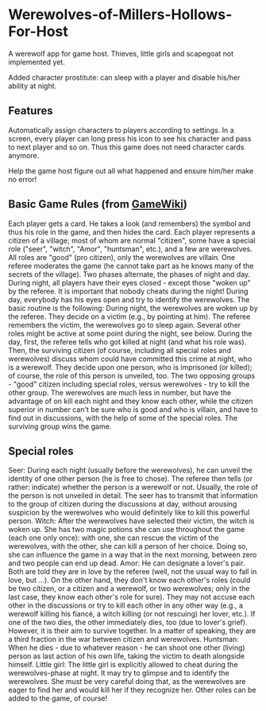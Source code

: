 Werewolves-of-Millers-Hollows-For-Host
======================================

A werewolf app for game host. Thieves, little girls and scapegoat not implemented yet. 

Added character prostitute: can sleep with a player and disable his/her ability at night.

Features
--------
Automatically assign characters to players according to settings. In a screen, every player can long press his icon to see his character and pass to next player and so on. Thus this game does not need character cards anymore.

Help the game host figure out all what happened and ensure him/her make no error!

Basic Game Rules (from [GameWiki](http://www.games-wiki.org/wiki/Werewolves_of_Millers_Hollow/))
----------------
Each player gets a card. He takes a look (and remembers) the symbol and thus his role in the game, and then hides the card. Each player represents a citizen of a village; most of whom are normal "citizen", some have a special role ("seer", "witch", "Amor", "huntsman", etc.), and a few are werewolves. All roles are "good" (pro citizen), only the werewolves are villain.
One referee moderates the game (he cannot take part as he knows many of the secrets of the village). Two phases alternate, the phases of night and day. During night, all players have their eyes closed - except those "woken up" by the referee. It is important that nobody cheats during the night! During day, everybody has his eyes open and try to identify the werewolves.
The basic routine is the following:
During night, the werewolves are woken up by the referee. They decide on a victim (e.g., by pointing at him). The referee remembers the victim, the werewolves go to sleep again.
Several other roles might be active at some point during the night, see below.
During the day, first, the referee tells who got killed at night (and what his role was). Then, the surviving citizen (of course, including all special roles and werewolves) discuss whom could have committed this crime at night, who is a werewolf. They decide upon one person, who is imprisoned (or killed); of course, the role of this person is unveiled, too.
The two opposing groups - "good" citizen including special roles, versus werewolves - try to kill the other group. The werewolves are much less in number, but have the advantage of on kill each night and they know each other, while the citizen superior in number can't be sure who is good and who is villain, and have to find out in discussions, with the help of some of the special roles. The surviving group wins the game.

Special roles
-------------
Seer: During each night (usually before the werewolves), he can unveil the identity of one other person (he is free to chose). The referee then tells (or rather: indicate) whether the person is a werewolf or not. Usually, the role of the person is not unveiled in detail. The seer has to transmit that information to the group of citizen during the discussions at day, without arousing suspicion by the werewolves who would definitely like to kill this powerful person.
Witch: After the werewolves have selected their victim, the witch is woken up. She has two magic potions she can use throughout the game (each one only once): with one, she can rescue the victim of the werewolves, with the other, she can kill a person of her choice. Doing so, she can influence the game in a way that in the next morning, between zero and two people can end up dead.
Amor: He can designate a lover's pair. Both are told they are in love by the referee (well, not the usual way to fall in love, but ...). On the other hand, they don't know each other's roles (could be two citizen, or a citizen and a werewolf, or two werewolves; only in the last case, they know each other's role for sure). They may not accuse each other in the discussions or try to kill each other in any other way (e.g., a werewolf killing his fiancé, a witch killing (or not rescuing) her lover, etc.). If one of the two dies, the other immediately dies, too (due to lover's grief). However, it is their aim to survive together. In a matter of speaking, they are a third fraction in the war between citizen and werewolves.
Huntsman: When he dies - due to whatever reason - he can shoot one other (living) person as last action of his own life, taking the victim to death alongside himself.
Little girl: The little girl is explicitly allowed to cheat during the werewolves-phase at night. It may try to glimpse and to identify the werewolves. She must be very careful doing that, as the werewolves are eager to find her and would kill her if they recognize her.
Other roles can be added to the game, of course!
